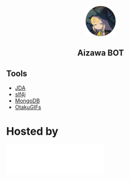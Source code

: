 <p align="center">
  <img src="./assets/avatar.png" alt="Azusa Aizawa" width="80" height="80"/>
</p>

<h2 align="center"><b>Aizawa BOT</b></h2>

## Tools
- [JDA](https://github.com/discord-jda/JDA)
- [slf4j](https://github.com/qos-ch/slf4j)
- [MongoDB](https://www.mongodb.com/pt-br)
- [OtakuGIFs](https://otakugifs.xyz/)

# Hosted by

<a href="https://squarecloud.app">
<img src="./assets/squarecloud-with-name.webp" alt="Square Cloud" height="80"/>
</a>